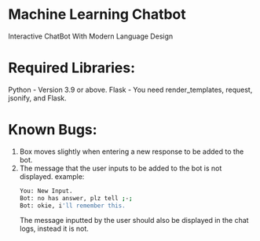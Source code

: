 # Machine Learning Chatbot
Interactive ChatBot With Modern Language Design

# Required Libraries: 

Python - Version 3.9 or above.
Flask - You need render_templates, request, jsonify, and Flask.

# Known Bugs:
1. Box moves slightly when entering a new response to be added to the bot.
2. The message that the user inputs to be added to the bot is not displayed.
   example:
   ```bash
   You: New Input.
   Bot: no has answer, plz tell ;-;
   Bot: okie, i'll remember this.
   ```
   The message inputted by the user should also be displayed in the chat logs, instead it is not.
